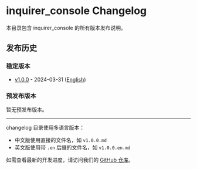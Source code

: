 # inquirer_console Changelog

本目录包含 inquirer_console 的所有版本发布说明。

## 发布历史

### 稳定版本

- [v1.0.0](./v1.0.0.md) - 2024-03-31 ([English](./v1.0.0.en.md))

### 预发布版本

暂无预发布版本。

---

changelog 目录使用多语言版本：
- 中文版使用直接的文件名，如 `v1.0.0.md`
- 英文版使用带 `.en` 后缀的文件名，如 `v1.0.0.en.md`

如需查看最新的开发进度，请访问我们的 [GitHub 仓库](https://github.com/Eusen/inquirer_console)。 